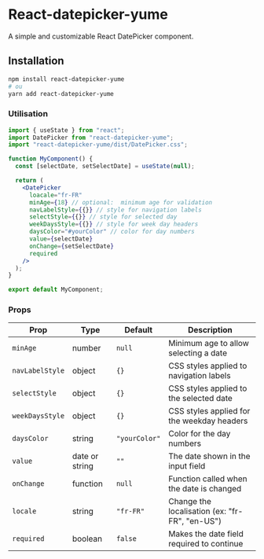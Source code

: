 # React-datepicker-yume

A simple and customizable React DatePicker component.

## Installation

```bash
npm install react-datepicker-yume
# ou
yarn add react-datepicker-yume
```

### Utilisation

```jsx
import { useState } from "react";
import DatePicker from "react-datepicker-yume";
import "react-datepicker-yume/dist/DatePicker.css";

function MyComponent() {
  const [selectDate, setSelectDate] = useState(null);

  return (
    <DatePicker
      loacale="fr-FR"
      minAge={18} // optional:  minimum age for validation
      navLabelStyle={{}} // style for navigation labels
      selectStyle={{}} // style for selected day
      weekDaysStyle={{}} // style for week day headers
      daysColor="#yourColor" // color for day numbers
      value={selectDate}
      onChange={setSelectDate}
      required
    />
  );
}

export default MyComponent;
```

### Props

| Prop            | Type           | Default       | Description                                    |
| --------------- | -------------- | ------------- | ---------------------------------------------- |
| `minAge`        | number         | `null`        | Minimum age to allow selecting a date          |
| `navLabelStyle` | object         | `{}`          | CSS styles applied to navigation labels        |
| `selectStyle`   | object         | `{}`          | CSS styles applied to the selected date        |
| `weekDaysStyle` | object         | `{}`          | CSS styles applied for the weekday headers     |
| `daysColor`     | string         | `"yourColor"` | Color for the day numbers                      |
| `value`         | date or string | `""`          | The date shown in the input field              |
| `onChange`      | function       | `null`        | Function called when the date is changed       |
| `locale`        | string         | `"fr-FR"`     | Change the localisation (ex: "fr-FR", "en-US") |
| `required`      | boolean        | `false`       | Makes the date field required to continue      |
